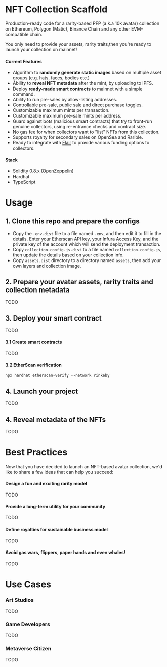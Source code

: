 # NFT Collection Scaffold
Production-ready code for a rarity-based PFP (a.k.a 10k avatar) collection on Ethereum, Polygon (Matic), Binance Chain and any other EVM-compatible chain.

You only need to provide your assets, rarity traits,then you're ready to launch your collection on mainnet!

#### Current Features
* Algorithm to **randomly generate static images** based on multiple asset groups (e.g. hats, faces, bodies etc.)
* Ability to **reveal NFT metadata** after the mint, by uploading to IPFS.
* Deploy **ready-made smart contracts** to mainnet with a simple command.
* Ability to run pre-sales by allow-listing addresses.
* Controllable pre-sale, public sale and direct purchase toggles.
* Customizable maximum mints per transaction.
* Customizable maximum pre-sale mints per address.
* Guard against bots (malicious smart contracts) that try to front-run genuine collectors, using re-entrance checks and contract size.
* No gas fee for when collectors want to "list" NFTs from this collection. 
* Supports royalty for secondary sales on OpenSea and Rarible.
* Ready to integrate with [Flair](https://flair.finance) to provide various funding options to collectors.

#### Stack
* Solidity 0.8.x ([OpenZeppelin](https://docs.openzeppelin.com/contracts/4.x/))
* Hardhat
* TypeScript

# Usage

## 1. Clone this repo and prepare the configs
* Copy the `.env.dist` file to a file named `.env`, and then edit it to fill in the details. Enter your Etherscan API key, your Infura Access Key, and the private key of the account which will send the deployment transaction.
* Copy `collection.config.js.dist` to a file named `collection.config.js`, then update the details based on your collection info.
* Copy `assets.dist` directory to a directory named `assets`, then add your own layers and collection image.

## 2. Prepare your avatar assets, rarity traits and collection metadata
TODO

## 3. Deploy your smart contract
TODO

#### 3.1 Create smart contracts
TODO

#### 3.2 EtherScan verification

```shell
npx hardhat etherscan-verify --network rinkeby
```

## 4. Launch your project
TODO

## 4. Reveal metadata of the NFTs
TODO

# Best Practices
Now that you have decided to launch an NFT-based avatar collection, we'd like to share a few ideas that can help you succeed:

#### Design a fun and exciting rarity model
TODO

#### Provide a long-term utility for your community
TODO

#### Define royalties for sustainable business model
TODO

#### Avoid gas wars, flippers, paper hands and even whales!
TODO

# Use Cases

### Art Studios
TODO

### Game Developers
TODO

### Metaverse Citizen
TODO
